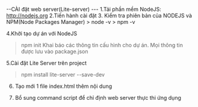  --CÀI đặt web server(Lite-server) ---
 1.Tải phần mềm NodeJS: http://nodejs.org
 2.Tiến hành cài đặt
 3. Kiểm tra phiên bản của NODEJS và NPM(Node Packages Manager)
    > node -v
    > npm -v


 4.Khởi tạo dự án với NodeJS
   > npm init
   Khai báo các thông tin cấu hình cho dự án. Mọi thông tin được lưu 
   vào package.json

 5.Cài đặt Lite Server trên project
   >npm install lite-server --save-dev 

 6. Tạo mới 1 file index.html thêm nội dung

 7. Bổ sung command script để chỉ định web server thực thi ứng dụng  